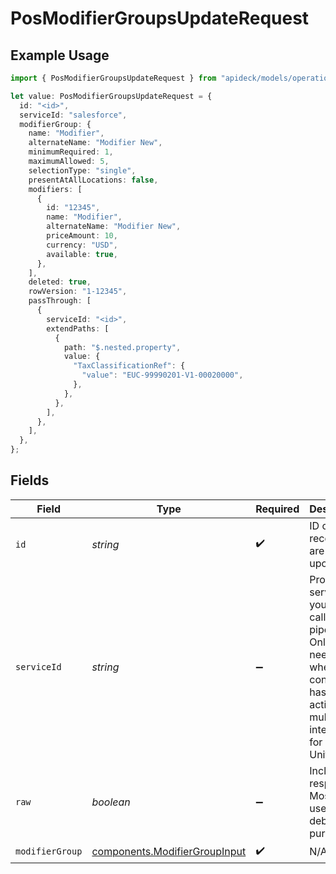 # PosModifierGroupsUpdateRequest

## Example Usage

```typescript
import { PosModifierGroupsUpdateRequest } from "apideck/models/operations";

let value: PosModifierGroupsUpdateRequest = {
  id: "<id>",
  serviceId: "salesforce",
  modifierGroup: {
    name: "Modifier",
    alternateName: "Modifier New",
    minimumRequired: 1,
    maximumAllowed: 5,
    selectionType: "single",
    presentAtAllLocations: false,
    modifiers: [
      {
        id: "12345",
        name: "Modifier",
        alternateName: "Modifier New",
        priceAmount: 10,
        currency: "USD",
        available: true,
      },
    ],
    deleted: true,
    rowVersion: "1-12345",
    passThrough: [
      {
        serviceId: "<id>",
        extendPaths: [
          {
            path: "$.nested.property",
            value: {
              "TaxClassificationRef": {
                "value": "EUC-99990201-V1-00020000",
              },
            },
          },
        ],
      },
    ],
  },
};
```

## Fields

| Field                                                                                                                                         | Type                                                                                                                                          | Required                                                                                                                                      | Description                                                                                                                                   | Example                                                                                                                                       |
| --------------------------------------------------------------------------------------------------------------------------------------------- | --------------------------------------------------------------------------------------------------------------------------------------------- | --------------------------------------------------------------------------------------------------------------------------------------------- | --------------------------------------------------------------------------------------------------------------------------------------------- | --------------------------------------------------------------------------------------------------------------------------------------------- |
| `id`                                                                                                                                          | *string*                                                                                                                                      | :heavy_check_mark:                                                                                                                            | ID of the record you are acting upon.                                                                                                         |                                                                                                                                               |
| `serviceId`                                                                                                                                   | *string*                                                                                                                                      | :heavy_minus_sign:                                                                                                                            | Provide the service id you want to call (e.g., pipedrive). Only needed when a consumer has activated multiple integrations for a Unified API. | salesforce                                                                                                                                    |
| `raw`                                                                                                                                         | *boolean*                                                                                                                                     | :heavy_minus_sign:                                                                                                                            | Include raw response. Mostly used for debugging purposes                                                                                      |                                                                                                                                               |
| `modifierGroup`                                                                                                                               | [components.ModifierGroupInput](../../models/components/modifiergroupinput.md)                                                                | :heavy_check_mark:                                                                                                                            | N/A                                                                                                                                           |                                                                                                                                               |